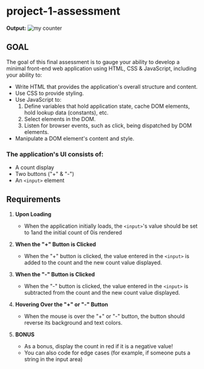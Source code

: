 # project-1-assessment

**Output:**
![my counter](https://i.imgur.com/6RFIuqM.png)

## GOAL
The goal of this final assessment is to gauge your ability to develop a minimal front-end web application using HTML, CSS & JavaScript, including your ability to:

- Write HTML that provides the application's overall structure and content.
- Use CSS to provide styling.
- Use JavaScript to:
    1. Define variables that hold application state, cache DOM elements, hold lookup data (constants), etc.
    2. Select elements in the DOM.
    3. Listen for browser events, such as click, being dispatched by DOM elements.
- Manipulate a DOM element's content and style.

### The application's UI consists of:

- A count display
- Two buttons ("+" & "-")
- An `<input>` element

## Requirements

1. **Upon Loading**
    - When the application initially loads, the `<input>`'s value should be set to 1and the initial count of 0is rendered

1. **When the "+" Button is Clicked**
    - When the "+" button is clicked, the value entered in the `<input>` is added to the count and the new count value displayed.

1. **When the "-" Button is Clicked**
    - When the "-" button is clicked, the value entered in the `<input>` is subtracted from the count and the new count value displayed.

1. **Hovering Over the "+" or "-" Button**
    - When the mouse is over the "+" or "-" button, the button should reverse its background and text colors.

1. **BONUS**
    - As a bonus, display the count in red if it is a negative value!
    - You can also code for edge cases (for example, if someone puts a string in the input area)